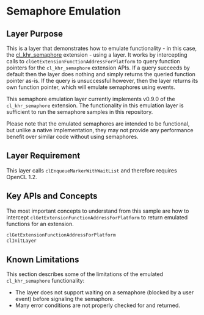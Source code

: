 # Semaphore Emulation

## Layer Purpose

This is a layer that demonstrates how to emulate functionality - in this case, the [cl_khr_semaphore](https://www.khronos.org/registry/OpenCL/specs/3.0-unified/html/OpenCL_Ext.html#cl_khr_semaphore) extension - using a layer.
It works by intercepting calls to `clGetExtensionFunctionAddressForPlatform` to query function pointers for the `cl_khr_semaphore` extension APIs.
If a query succeeds by default then the layer does nothing and simply returns the queried function pointer as-is.
If the query is unsuccessful however, then the layer returns its own function pointer, which will emulate semaphores using events.

This semaphore emulation layer currently implements v0.9.0 of the `cl_khr_semaphore` extension.
The functionality in this emulation layer is sufficient to run the semaphore samples in this repository.

Please note that the emulated semaphores are intended to be functional, but unlike a native implementation, they may not provide any performance benefit over similar code without using semaphores.

## Layer Requirement

This layer calls `clEnqueueMarkerWithWaitList` and therefore requires OpenCL 1.2.

## Key APIs and Concepts

The most important concepts to understand from this sample are how to intercept `clGetExtensionFunctionAddressForPlatform` to return emulated functions for an extension.

```c
clGetExtensionFunctionAddressForPlatform
clInitLayer
```

## Known Limitations

This section describes some of the limitations of the emulated `cl_khr_semaphore` functionality:

* The layer does not support waiting on a semaphore (blocked by a user event) before signaling the semaphore.
* Many error conditions are not properly checked for and returned.
